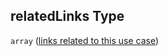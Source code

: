 ## relatedLinks Type

`array` ([links related to this use case](btpsa-usecase-properties-name-of-the-service-properties-links-related-to-this-use-case.md))
